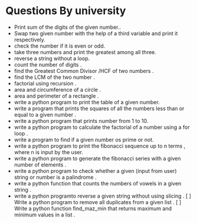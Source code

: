 

# Questions By university

- Print sum of the digits of the given number..
- Swap two given number with the help of a third variable and print it respectively.
- check the number if it is even or odd.
- take three numbers and print the greatest among all three.
- reverse a string without a loop.
- count the number of digits . 
- find the Greatest Common Divisor /HCF of two numbers .
- find the LCM of the two number .
- factorial using recursion .
- area and circumference of a circle .
- area and perimeter of a rectangle . 
- write a python program to print the table of a given number.
- write a program that prints the squares of all the numbers less than or equal to a given number .
- write a python program that prints number from 1 to 10.
- write a python program to calculate the factorial of a number using a for loop .
- write a program to find if a given number os prime or not.
- write a python program to print the fibonacci sequence up to n terms , where n is input by the user.
- write a python program to generate the fibonacci series with a given number of elements .
- write a python program to check whether a given (input from user) string or number is a palindrome .
- write a python function that counts the numbers of vowels in a given string .
- write a python programto reverse a given string without using slicing .
[  ] Write a python program to remove all duplicates from a given list .
[  ] Write a python function find_maz_min that returns maximum and minimum values in a list .
